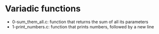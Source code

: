 # Variadic functions
* 0-sum_them_all.c: function that returns the sum of all its parameters
* 1-print_numbers.c: function that prints numbers, followed by a new line
